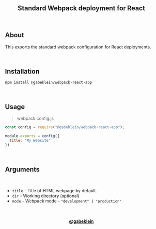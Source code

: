 <br/>

<h2 align="center">Standard Webpack deployment for React</h2>

<br/>

## About
This exports the standard webpack configuration for React deployments. 

<br/>

## Installation

```
npm install @gabeklein/webpack-react-app
```

<br/>

## Usage

> webpack.config.js
```js
const config = require("@gabeklein/webpack-react-app");

module.exports = config({
  title: "My Website"
})
```

<br/>

## Arguments

<br/>

- `title` - Title of HTML webpage by default.
- `dir` - Working directory (optional)
- `mode` - Webpack mode - `"development" | "production"`

<br/>

<h4 align="center"><a href="https://github.com/gabeklein">@gabeklein</a></h4>

<br/><br/>
